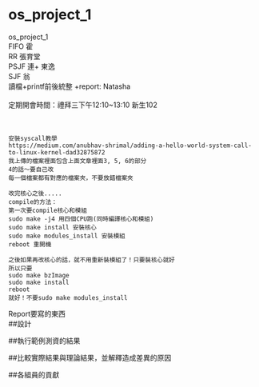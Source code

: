 # os_project_1
os_project_1<br /> 
FIFO 霍 <br />
RR  張育堂 <br />
PSJF 連+ 東逸 <br />
SJF 翁 <br />
讀檔+printf前後統整 +report: Natasha <br />
<br />
定期開會時間：禮拜三下午12:10~13:10 新生102 <br />
<br />
<br />
```
安裝syscall教學
https://medium.com/anubhav-shrimal/adding-a-hello-world-system-call-to-linux-kernel-dad32875872
我上傳的檔案裡面包含上面文章裡面3, 5, 6的部分
4的話～要自己改
每一個檔案都有對應的檔案夾，不要放錯檔案夾

改完核心之後.....
compile的方法：
第一次要compile核心和模組
sudo make -j4 用四個CPU跑(同時編譯核心和模組)
sudo make install 安裝核心
sudo make modules_install 安裝模組
reboot 重開機

之後如果再改核心的話，就不用重新裝模組了！只要裝核心就好
所以只要
sudo make bzImage
sudo make install
reboot
就好！不要sudo make modules_install
```

Report要寫的東西<br />
##設計

##執行範例測資的結果

##比較實際結果與理論結果，並解釋造成差異的原因

##各組員的貢獻
